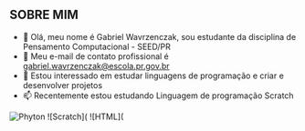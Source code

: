 ## SOBRE MIM ##

- 👋 Olá, meu nome é Gabriel Wavrzenczak, sou estudante da disciplina de Pensamento Computacional - SEED/PR
- 👀 Meu e-mail de contato profissional é gabriel.wavrzenczak@escola.pr.gov.br
- 🌱 Estou interessado em estudar linguagens de programação e criar e desenvolver projetos
- 📫 Recentemente estou estudando Linguagem de programação Scratch

![Phyton](https://img.shields.io/badge/Python-FFD43B?style=for-the-badge&logo=python&logoColor=blue)
![Scratch](
![HTML](
